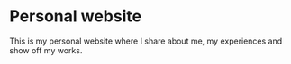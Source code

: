 # Personal website

This is my personal website where I share about me, my experiences and show off my works.
